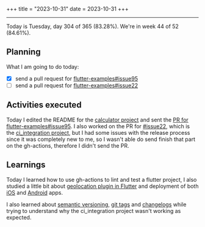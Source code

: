 +++
title = "2023-10-31"
date = 2023-10-31
+++

---

Today is Tuesday, day 304 of 365 (83.28%). We're in week 44 of 52 (84.61%). 

## Planning

What I am going to do today: 

- [x] send a pull request for [flutter-examples#issue95](https://github.com/nisrulz/flutter-examples/issues/95)
- [ ] send a pull request for [flutter-examples#issue22](https://github.com/nisrulz/flutter-examples/issues/22)

## Activities executed

Today I edited the README for the [calculator project](https://github.com/OmnicodeSolutions/flutter_codelab/tree/main/calculator) and sent the [PR for flutter-examples#issue95](https://github.com/nisrulz/flutter-examples/pull/143). I also worked on the PR for [#issue22](https://github.com/nisrulz/flutter-examples/issues/22), which is the [ci_integration project](https://github.com/OmnicodeSolutions/flutter_codelab/tree/main/ci_integration), but I had some issues with the release process since it was completely new to me, so I wasn't able do send finish that part on the gh-actions, therefore I didn't send the PR.

## Learnings

Today I learned how to use gh-actions to lint and test a flutter project, I also studied a little bit about [geolocation plugin in Flutter](https://pub.dev/packages/geolocator) and deployment of both [iOS](https://docs.flutter.dev/deployment/ios) and [Android](https://docs.flutter.dev/deployment/android) apps.

I also learned about [semantic versioning](https://semver.org/), [git tags](https://git-scm.com/book/en/v2/Git-Basics-Tagging) and [changelogs](https://docs.python.org/release/3.11.6/whatsnew/changelog.html#python-3-11-6) while trying to understand why the ci_integration project wasn't working as expected.
